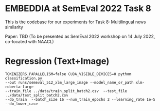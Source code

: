 # EMBEDDIA at SemEval 2022 Task 8

This is the codebase for our experiments for Task 8: Multilingual news similarity

Paper: TBD (To be presented as SemEval 2022 workshop on 14 July 2022, co-located with NAACL)


# Regression (Text+Image)

```
TOKENIZERS_PARALLELISM=false CUDA_VISIBLE_DEVICES=0 python classification.py  
--out runs/semeval_512_xlm_large_image --model_name_or_path xlm-roberta-large 
--train_file ../data/train_split_batch2.csv  --test_file ../data/test_split_batch2.csv
--do_train  --batch_size 16 --num_train_epochs 2 --learning_rate 1e-5 --do_lower_case
```


